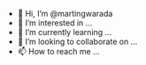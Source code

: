 - 👋 Hi, I’m @martingwarada
- 👀 I’m interested in ...
- 🌱 I’m currently learning ...
- 💞️ I’m looking to collaborate on ...
- 📫 How to reach me ...

<!---
martingwarada/martingwarada is a ✨ special ✨ repository because its `README.md` (this file) appears on your GitHub profile.
You can click the Preview link to take a look at your changes.
--->
